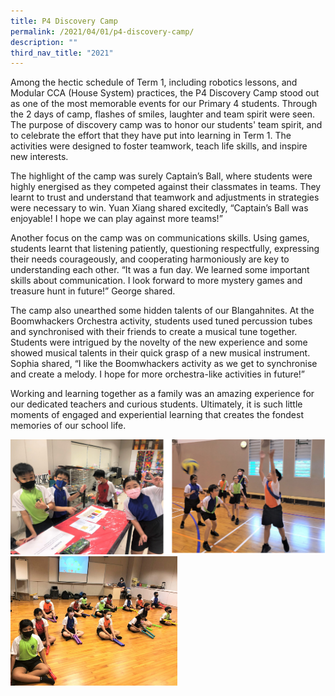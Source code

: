 ```yaml
---
title: P4 Discovery Camp
permalink: /2021/04/01/p4-discovery-camp/
description: ""
third_nav_title: "2021"
---
```

<p>Among the hectic schedule of Term 1, including robotics lessons, and Modular CCA (House System) practices, the P4 Discovery Camp stood out as one of the most memorable events for our Primary 4 students. Through the 2 days of camp, flashes of smiles, laughter and team spirit were seen. The purpose of discovery camp was to honor our students' team spirit, and to celebrate the effort that they have put into learning in Term 1. The activities were designed to foster teamwork, teach life skills, and inspire new interests.</p>
<p>The highlight of the camp was surely Captain’s Ball, where students were highly energised as they competed against their classmates in teams. They learnt to trust and understand that teamwork and adjustments in strategies were necessary to win. Yuan Xiang shared excitedly, “Captain’s Ball was enjoyable! I hope we can play against more teams!”</p>
<p>Another focus on the camp was on communications skills. Using games, students learnt that listening patiently, questioning respectfully, expressing their needs courageously, and cooperating harmoniously are key to understanding each other. “It was a fun day. We learned some important skills about communication. I look forward to more mystery games and treasure hunt in future!” George shared.</p>
<p>The camp also unearthed some hidden talents of our Blangahnites. At the Boomwhackers Orchestra activity, students used tuned percussion tubes and synchronised with their friends to create a musical tune together. Students were intrigued by the novelty of the new experience and some showed musical talents in their quick grasp of a new musical instrument. Sophia shared, “I like the Boomwhackers activity as we get to synchronise and create a melody. I hope for more orchestra-like activities in future!”</p>
<p>Working and learning together as a family was an amazing experience for our dedicated teachers and curious students. Ultimately, it is such little moments of engaged and experiential learning that creates the fondest memories of our school life.</p>
<img src="/images/p4dc1.png"><br>
<img src="/images/3-1024x794.jpg" style="width:53%">